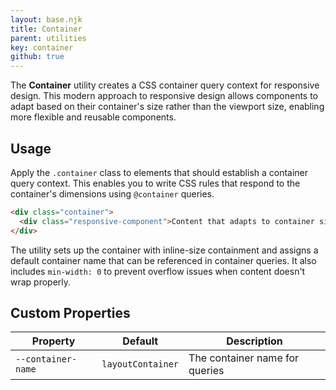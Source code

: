 ```yaml
---
layout: base.njk
title: Container
parent: utilities
key: container
github: true
---
```


The **Container** utility creates a CSS container query context for responsive design. This modern approach to responsive design allows components to adapt based on their container's size rather than the viewport size, enabling more flexible and reusable components.

## Usage

Apply the `.container` class to elements that should establish a container query context. This enables you to write CSS rules that respond to the container's dimensions using `@container` queries.

```html
<div class="container">
  <div class="responsive-component">Content that adapts to container size</div>
</div>
```

The utility sets up the container with inline-size containment and assigns a default container name that can be referenced in container queries. It also includes `min-width: 0` to prevent overflow issues when content doesn't wrap properly.

## Custom Properties

<div class="scroll">
<table>
  <thead>
    <tr>
      <th>Property</th>
      <th>Default</th>
      <th>Description</th>
    </tr>
  </thead>
  <tbody>
    <tr>
      <td><code>--container-name</code></td>
      <td><code>layoutContainer</code></td>
      <td>The container name for queries</td>
    </tr>
  </tbody>
</table>
</div>
